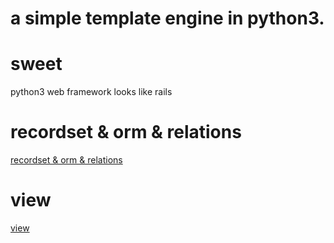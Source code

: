 
# a simple template engine in python3.

# sweet
python3 web framework looks like rails

# recordset & orm & relations
[recordset & orm & relations](https://github.com/RyanPoy/sweet_orm)

# view
[view](https://github.com/RyanPoy/sweet_view)

